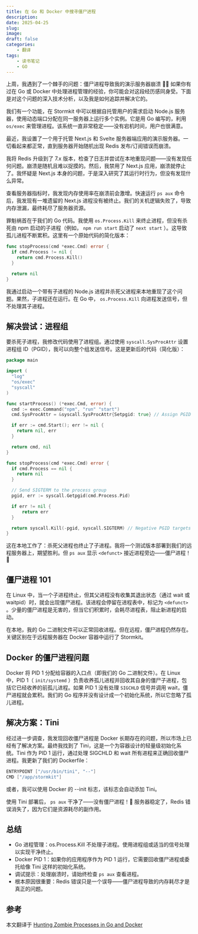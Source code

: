 ```yaml
---
title: 在 Go 和 Docker 中搜寻僵尸进程
description: 
date: 2025-04-25
slug: 
image: 
draft: false
categories:
    - 翻译
tags:
    - 读书笔记
    - GO
---
```


上周，我遇到了一个棘手的问题：僵尸进程导致我的演示服务器崩溃 🧟‍♂️ 如果你有过在 Go 或 Docker 中处理进程管理的经验，你可能会对这段经历感同身受。下面是对这个问题的深入技术分析，以及我是如何追踪并解决它的。

我们有一个功能，在 Stormkit 中可以根据自托管用户的需求启动 Node.js 服务器，使用动态端口分配在同一服务器上运行多个实例。它是用 Go 编写的，利用 `os/exec` 来管理进程。该系统一直非常稳定——没有宕机时间，用户也很满意。

最近，我设置了一个用于托管 Next.js 和 Svelte 服务器端应用的演示服务器。一切看起来都正常，直到服务器开始随机出现 Redis 发布/订阅错误而崩溃。

我将 Redis 升级到了 7.x 版本，检查了日志并尝试在本地重现问题——没有发现任何问题。崩溃是随机且难以捉摸的。然后，我禁用了 Next.js 应用，崩溃就停止了。我怀疑是 Next.js 本身的问题，于是深入研究了其运行时行为，但没有发现什么异常。

查看服务器指标时，我发现内存使用率在崩溃前会激增。快速运行 `ps aux` 命令后，我发现有一堆遗留的 Next.js 进程没有被终止。我们的关机逻辑失败了，导致内存泄漏，最终耗尽了服务器资源。

罪魁祸首在于我们的 Go 代码。我使用 `os.Process.Kill` 来终止进程，但没有杀死由 npm 启动的子进程（例如， `npm run start` 启动了 `next start` ）。这导致孤儿进程不断累积。这里有一个原始代码的简化版本：

```go
func stopProcess(cmd *exec.Cmd) error {
  if cmd.Process != nil {
    return cmd.Process.Kill()
  }

  return nil
}
```

我通过启动一个带有子进程的 Node.js 进程并杀死父进程来本地重现了这个问题。果然，子进程还在运行。在 Go 中， `os.Process.Kill` 向进程发送信号，但不处理其子进程。

## 解决尝试：进程组

要杀死子进程，我修改代码使用了进程组。通过使用 `syscall.SysProcAttr` 设置进程组 ID（PGID），我可以向整个组发送信号。这是更新后的代码（简化版）：

```go
package main

import (
  "log"
  "os/exec"
  "syscall"
)

func startProcess() (*exec.Cmd, error) {
  cmd := exec.Command("npm", "run" "start")
  cmd.SysProcAttr = &syscall.SysProcAttr{Setpgid: true} // Assign PGID

  if err := cmd.Start(); err != nil {
    return nil, err
  }

  return cmd, nil
}

func stopProcess(cmd *exec.Cmd) error {
  if cmd.Process == nil {
    return nil
  }

  // Send SIGTERM to the process group
  pgid, err := syscall.Getpgid(cmd.Process.Pid)

  if err != nil {
      return err
  }

  return syscall.Kill(-pgid, syscall.SIGTERM) // Negative PGID targets group
}
```

这在本地工作了：杀死父进程也终止了子进程。我将一个测试版本部署到我们的远程服务器上，期望胜利。但 `ps aux` 显示 `<defunct>` 接近进程旁边——僵尸进程！🧠

## 僵尸进程 101

在 Linux 中，当一个子进程终止，但其父进程没有收集其退出状态（通过 wait 或 waitpid）时，就会出现僵尸进程。该进程会停留在进程表中，标记为 `<defunct>` 。少量的僵尸进程是无害的，但当它们积累时，会耗尽进程表，阻止新进程的启动。

在本地，我的 Go 二进制文件可以正常回收进程。但在远程，僵尸进程仍然存在。关键区别在于远程服务器在 Docker 容器中运行了 Stormkit。

## Docker 的僵尸进程问题

Docker 将 PID 1 分配给容器的入口点（即我们的 Go 二进制文件）。在 Linux 中，PID 1（ `init/systemd` ）负责收养孤儿进程并回收其自身的僵尸子进程，包括它已经收养的前孤儿进程。如果 PID 1 没有处理 `SIGCHLD` 信号并调用 wait，僵尸进程就会累积。我们的 Go 程序并没有设计成一个初始化系统，所以它忽略了孤儿进程。

## 解决方案：Tini

经过进一步调查，我发现回收僵尸进程是 Docker 长期存在的问题，所以市场上已经有了解决方案。最终我找到了 Tini，这是一个为容器设计的轻量级初始化系统。Tini 作为 PID 1 运行，通过处理 SIGCHLD 和 wait 所有进程来正确回收僵尸进程。我更新了我们的 Dockerfile：

```go
ENTRYPOINT ["/usr/bin/tini", "--"]
CMD ["/app/stormkit"]
```

或者，我可以使用 Docker 的 --init 标志，该标志会自动添加 Tini。

使用 Tini 部署后， `ps aux` 干净了——没有僵尸进程！🎉 服务器稳定了，Redis 错误消失了，因为它们是资源耗尽的副作用。

## 总结

+ Go 进程管理：os.Process.Kill 不处理子进程。使用进程组或适当的信号处理以实现干净终止。
+ Docker PID 1：如果你的应用程序作为 PID 1 运行，它需要回收僵尸进程或委托给像 Tini 这样的初始化系统。
+ 调试提示：处理崩溃时，请始终检查 `ps aux` 查看进程。
+ 根本原因很重要：Redis 错误只是一个误导——僵尸进程导致的内存耗尽才是真正的问题。

## 参考

本文翻译于 [Hunting Zombie Processes in Go and Docker  ](https://www.stormkit.io/blog/hunting-zombie-processes-in-go-and-docker)

